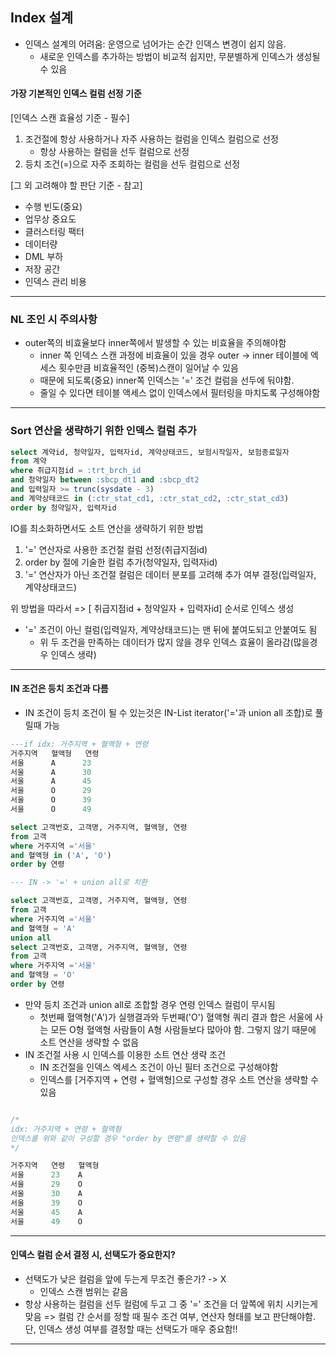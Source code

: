 ## Index 설계
- 인덱스 설계의 어려움: 운영으로 넘어가는 순간 인덱스 변경이 쉽지 않음.
	- 새로운 인덱스를 추가하는 방법이 비교적 쉽지만, 무분별하게 인덱스가 생성될 수 있음

#### 가장 기본적인 인덱스 컬럼 선정 기준
[인덱스 스캔 효율성 기준 - 필수]
1. 조건절에 항상 사용하거나 자주 사용하는 컬럼을 인덱스 컬럼으로 선정
	- 항상 사용하는 컬럼을 선두 컬럼으로 선정
2. 등치 조건(=)으로 자주 조회하는 컬럼을 선두 컬럼으로 선정

[그 외 고려해야 할 판단 기준 - 참고]
- 수행 빈도(중요)
- 업무상 중요도
- 클러스터링 팩터
- 데이터량
- DML 부하
- 저장 공간
- 인덱스 관리 비용

---

### NL 조인 시 주의사항
- outer쪽의 비효율보다 inner쪽에서 발생할 수 있는 비효율을 주의해야함
	- inner 쪽 인덱스 스캔 과정에 비효율이 있을 경우 outer -> inner 테이블에 엑세스 횟수만큼 비효율적인 (중복)스캔이 일어날 수 있음
	- 때문에 되도록(중요) inner쪽 인덱스는 '=' 조건 컬럼을 선두에 둬야함.
	- 줄일 수 있다면 테이블 액세스 없이 인덱스에서 필터링을 마치도록 구성해야함

---

### Sort 연산을 생략하기 위한 인덱스 컬럼 추가
```sql
select 계약id, 청약일자, 입력자id, 계약상태코드, 보험시작일자, 보험종료일자
from 계약
where 취급지점id = :trt_brch_id
and 청약일자 between :sbcp_dt1 and :sbcp_dt2
and 입력일자 >= trunc(sysdate - 3)
and 계약상태코드 in (:ctr_stat_cd1, :ctr_stat_cd2, :ctr_stat_cd3)
order by 청약일자, 입력자id
```

IO를 최소화하면서도 소트 연산을 생략하기 위한 방법
1. '=' 연산자로 사용한 조건절 컬럼 선정(취급지점id)
2. order by 절에 기술한 컬럼 추가(청약일자, 입력자id)
3. '=' 연산자가 아닌 조건절 컬럼은 데이터 분포를 고려해 추가 여부 결정(입력일자, 계약상태코드)

위 방법을 따라서 => [ 취급지점id + 청약일자 + 입력자id] 순서로 인덱스 생성
- '=' 조건이 아닌 컬럼(입력일자, 계약상태코드)는 맨 뒤에 붙여도되고 안붙여도 됨
	- 위 두 조건을 만족하는 데이터가 많지 않을 경우 인덱스 효율이 올라감(많을경우 인덱스 생략)

---

#### IN 조건은 등치 조건과 다름
- IN 조건이 등치 조건이 될 수 있는것은 IN-List iterator('='과 union all 조합)로 풀릴때 가능

```sql
---if idx: 거주지역 + 혈액형 + 연령
거주지역   혈액형   연령
서울      A      23
서울      A      30
서울      A      45
서울      O      29
서울      O      39
서울      O      49

select 고객번호, 고객명, 거주지역, 혈액형, 연령
from 고객
where 거주지역 ='서울'
and 혈액형 in ('A', 'O')
order by 연령

--- IN -> '=' + union all로 치환

select 고객번호, 고객명, 거주지역, 혈액형, 연령
from 고객
where 거주지역 ='서울'
and 혈액형 = 'A'
union all
select 고객번호, 고객명, 거주지역, 혈액형, 연령
from 고객
where 거주지역 ='서울'
and 혈액형 = 'O'
order by 연령
```
- 만약 등치 조건과 union all로 조합할 경우 연령 인덱스 컬럼이 무시됨
	- 첫번째 혈액형('A')가 실행결과와 두번째('O') 혈액형 쿼리 결과 합은 서울에 사는 모든 O형 혈액형 사람들이 A형 사람들보다 많아야 함. 그렇지 않기 때문에 소트 연산을 생략할 수 없음
- IN 조건절 사용 시 인덱스를 이용한 소트 연산 생략 조건
	- IN 조건절을 인덱스 엑세스 조건이 아닌 필터 조건으로 구성해야함
	- 인덱스를 [거주지역 + 연령 + 혈액형]으로 구성할 경우 소트 연산을 생략할 수 있음
```sql

/* 
idx: 거주지역 + 연령 + 혈액형
인덱스를 위와 같이 구성할 경우 "order by 연령"를 생략할 수 있음
*/

거주지역   연령   혈액형
서울      23    A
서울      29    O
서울      30    A
서울      39    O
서울      45    A
서울      49    O
```


---

#### 인덱스 컬럼 순서 결정 시, 선택도가 중요한지?
- 선택도가 낮은 컬럼을 앞에 두는게 무조건 좋은가? -> X
	- 인덱스 스캔 범위는 같음
- 항상 사용하는 컬럼을 선두 컬럼에 두고 그 중 '=' 조건을 더 앞쪽에 위치 시키는게 맞음
	=> 컬럼 간 순서를 정할 때 필수 조건 여부, 연산자 형태를 보고 판단해야함. 단, 인덱스 생성 여부를 결정할 때는 선택도가 매우 중요함!!

---






































